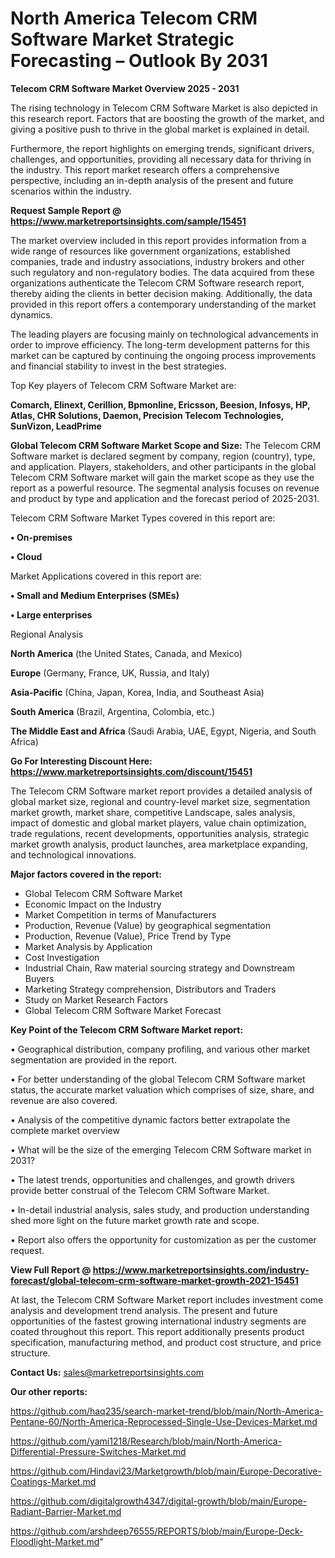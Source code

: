 # North America Telecom CRM Software Market Strategic Forecasting – Outlook By 2031

<Strong> Telecom CRM Software Market Overview 2025 - 2031</strong>

The rising technology in Telecom CRM Software Market is also depicted in this research report. Factors that are boosting the growth of the market, and giving a positive push to thrive in the global market is explained in detail.

Furthermore, the report highlights on emerging trends, significant drivers, challenges, and opportunities, providing all necessary data for thriving in the industry. This report market research offers a comprehensive perspective, including an in-depth analysis of the present and future scenarios within the industry.

<strong>Request Sample Report @ <a href=https://www.marketreportsinsights.com/sample/15451>https://www.marketreportsinsights.com/sample/15451</a></strong>

The market overview included in this report provides information from a wide range of resources like government organizations, established companies, trade and industry associations, industry brokers and other such regulatory and non-regulatory bodies. The data acquired from these organizations authenticate the Telecom CRM Software research report, thereby aiding the clients in better decision making. Additionally, the data provided in this report offers a contemporary understanding of the market dynamics.

The leading players are focusing mainly on technological advancements in order to improve efficiency. The long-term development patterns for this market can be captured by continuing the ongoing process improvements and financial stability to invest in the best strategies.

Top Key players of Telecom CRM Software Market are:

<strong>Comarch, Elinext, Cerillion, Bpmonline, Ericsson, Beesion, Infosys, HP, Atlas, CHR Solutions, Daemon, Precision Telecom Technologies, SunVizon, LeadPrime</strong>

<strong><b>Global Telecom CRM Software Market Scope and Size:</b></strong>
The Telecom CRM Software market is declared segment by company, region (country), type, and application. Players, stakeholders, and other participants in the global Telecom CRM Software market will gain the market scope as they use the report as a powerful resource. The segmental analysis focuses on revenue and product by type and application and the forecast period of 2025-2031.

Telecom CRM Software Market Types covered in this report are:

<strong>• On-premises

• Cloud</strong>

Market Applications covered in this report are:

<strong>• Small and Medium Enterprises (SMEs)

• Large enterprises</strong> 

Regional Analysis

<strong>North America</strong> (the United States, Canada, and Mexico)

<strong>Europe</strong> (Germany, France, UK, Russia, and Italy)

<strong>Asia-Pacific</strong> (China, Japan, Korea, India, and Southeast Asia)

<strong>South America</strong> (Brazil, Argentina, Colombia, etc.)

<strong>The Middle East and Africa</strong> (Saudi Arabia, UAE, Egypt, Nigeria, and South Africa)

<strong>Go For Interesting Discount Here: <a href=https://www.marketreportsinsights.com/discount/15451>https://www.marketreportsinsights.com/discount/15451</a></strong>

The Telecom CRM Software market report provides a detailed analysis of global market size, regional and country-level market size, segmentation market growth, market share, competitive Landscape, sales analysis, impact of domestic and global market players, value chain optimization, trade regulations, recent developments, opportunities analysis, strategic market growth analysis, product launches, area marketplace expanding, and technological innovations.

<strong><b>Major factors covered in the report:</b></strong>
<ul>
  <li>Global Telecom CRM Software Market </li>
  <li>Economic Impact on the Industry</li>
  <li>Market Competition in terms of Manufacturers</li>
  <li>Production, Revenue (Value) by geographical segmentation</li>
  <li>Production, Revenue (Value), Price Trend by Type</li>
  <li>Market Analysis by Application</li>
  <li>Cost Investigation</li>
  <li>Industrial Chain, Raw material sourcing strategy and Downstream Buyers</li>
  <li>Marketing Strategy comprehension, Distributors and Traders</li>
  <li>Study on Market Research Factors</li>
  <li>Global Telecom CRM Software Market Forecast</li>
</ul>

<strong><b>Key Point of the Telecom CRM Software Market report:</b></strong>

• Geographical distribution, company profiling, and various other market segmentation are provided in the report.

• For better understanding of the global Telecom CRM Software market status, the accurate market valuation which comprises of size, share, and revenue are also covered.

• Analysis of the competitive dynamic factors better extrapolate the complete market overview

• What will be the size of the emerging Telecom CRM Software market in 2031?

• The latest trends, opportunities and challenges, and growth drivers provide better construal of the Telecom CRM Software Market.

• In-detail industrial analysis, sales study, and production understanding shed more light on the future market growth rate and scope.

• Report also offers the opportunity for customization as per the customer request.

<strong><b>View Full Report @ <a href=https://www.marketreportsinsights.com/industry-forecast/global-telecom-crm-software-market-growth-2021-15451>https://www.marketreportsinsights.com/industry-forecast/global-telecom-crm-software-market-growth-2021-15451</a></b></strong>


At last, the Telecom CRM Software Market report includes investment come analysis and development trend analysis. The present and future opportunities of the fastest growing international industry segments are coated throughout this report. This report additionally presents product specification, manufacturing method, and product cost structure, and price structure.

<strong>Contact Us:</strong>
sales@marketreportsinsights.com

<strong>Our other reports:</strong>

<a href=https://github.com/haq235/search-market-trend/blob/main/North-America-Pentane-60/North-America-Reprocessed-Single-Use-Devices-Market.md>https://github.com/haq235/search-market-trend/blob/main/North-America-Pentane-60/North-America-Reprocessed-Single-Use-Devices-Market.md</a>

<a href=https://github.com/yami1218/Research/blob/main/North-America-Differential-Pressure-Switches-Market.md>https://github.com/yami1218/Research/blob/main/North-America-Differential-Pressure-Switches-Market.md</a>

<a href=https://github.com/Hindavi23/Marketgrowth/blob/main/Europe-Decorative-Coatings-Market.md>https://github.com/Hindavi23/Marketgrowth/blob/main/Europe-Decorative-Coatings-Market.md</a>

<a href=https://github.com/digitalgrowth4347/digital-growth/blob/main/Europe-Radiant-Barrier-Market.md>https://github.com/digitalgrowth4347/digital-growth/blob/main/Europe-Radiant-Barrier-Market.md</a>

<a href=https://github.com/arshdeep76555/REPORTS/blob/main/Europe-Deck-Floodlight-Market.md>https://github.com/arshdeep76555/REPORTS/blob/main/Europe-Deck-Floodlight-Market.md</a>"
